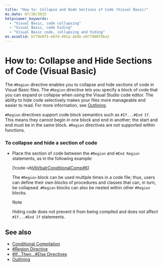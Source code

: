 ```yaml
---
title: "How to: Collapse and Hide Sections of Code (Visual Basic)"
ms.date: 07/20/2015
helpviewer_keywords: 
  - "Visual Basic, code collapsing"
  - "Visual Basic, code hiding"
  - "Visual Basic code, collapsing and hiding"
ms.assetid: b770e8f5-e07d-491a-ab4b-a977980f9ba2
---
```

# How to: Collapse and Hide Sections of Code (Visual Basic)
The `#Region` directive enables you to collapse and hide sections of code in Visual Basic files. The `#Region` directive lets you specify a block of code that you can expand or collapse when using the Visual Studio code editor. The ability to hide code selectively makes your files more manageable and easier to read. For more information, see [Outlining](/visualstudio/ide/outlining).  
  
 `#Region` directives support code block semantics such as `#If...#End If`. This means they cannot begin in one block and end in another; the start and end must be in the same block. `#Region` directives are not supported within functions.  
  
### To collapse and hide a section of code  
  
-   Place the section of code between the `#Region` and `#End Region` statements, as in the following example:  
  
     [!code-vb[VbVbalrConditionalComp#6](~/samples/snippets/visualbasic/VS_Snippets_VBCSharp/VbVbalrConditionalComp/VB/Class1.vb#6)]  
  
     The `#Region` block can be used multiple times in a code file; thus, users can define their own blocks of procedures and classes that can, in turn, be collapsed. `#Region` blocks can also be nested within other `#Region` blocks.  
  
    > [!NOTE]
    >  Hiding code does not prevent it from being compiled and does not affect `#If...#End If` statements.  
  
## See also
- [Conditional Compilation](../../../visual-basic/programming-guide/program-structure/conditional-compilation.md)
- [#Region Directive](../../../visual-basic/language-reference/directives/region-directive.md)
- [#If...Then...#Else Directives](../../../visual-basic/language-reference/directives/if-then-else-directives.md)
- [Outlining](/visualstudio/ide/outlining)
